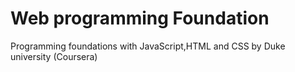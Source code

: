 # Web programming Foundation
 Programming foundations with JavaScript,HTML and CSS by Duke university (Coursera)
